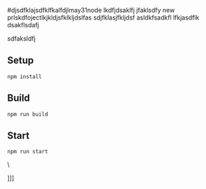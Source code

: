 #djsdfklajsdfklfkalfdjlmay31node
lkdfjdsaklfj
jfaklsdfy new prlskdfojectlkjkldjsfklkljdslfas
sdjfklasjfkljdsf
asldkfsadkfl
lfkjasdflk
dsakflsdafj


sdfaksldfj



## Setup


`npm install`

## Build

`npm run build`

## Start

`npm run start`










\





]]]

